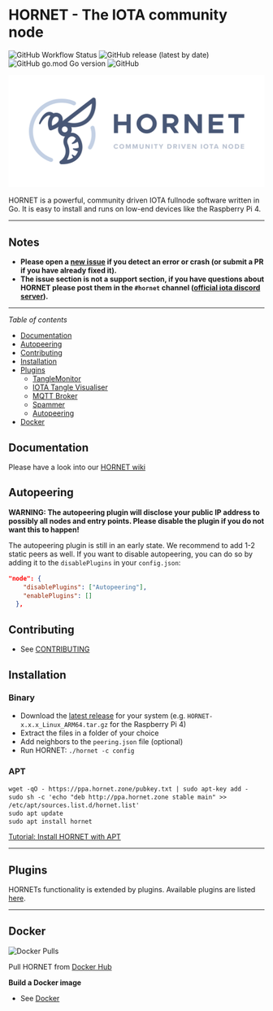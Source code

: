 # HORNET - The IOTA community node

![GitHub Workflow Status](https://img.shields.io/github/workflow/status/gohornet/hornet/Build?style=for-the-badge) ![GitHub release (latest by date)](https://img.shields.io/github/v/release/gohornet/hornet?style=for-the-badge) ![GitHub go.mod Go version](https://img.shields.io/github/go-mod/go-version/gohornet/hornet?style=for-the-badge) ![GitHub](https://img.shields.io/github/license/gohornet/hornet?style=for-the-badge)

<p><img src="https://raw.githubusercontent.com/gohornet/logo/master/HORNET_logo.svg?sanitize=true"></p>

HORNET is a powerful, community driven IOTA fullnode software written in Go.
It is easy to install and runs on low-end devices like the Raspberry Pi 4.

---

## Notes

- **Please open a [new issue](https://github.com/gohornet/hornet/issues/new) if you detect an error or crash (or submit a PR if you have already fixed it).**
- **The issue section is not a support section, if you have questions about HORNET please post them in the `#hornet` channel ([official iota discord server](https://discord.iota.org/)).**

---

_Table of contents_

<!--ts-->

- [Documentation](#documentation)
- [Autopeering](#autopeering)
- [Contributing](#contributing)
- [Installation](#installation)
- [Plugins](#plugins)
  - [TangleMonitor](#tanglemonitor)
  - [IOTA Tangle Visualiser](#iota-tangle-visualiser)
  - [MQTT Broker](#mqtt-broker)
  - [Spammer](#spammer)
  - [Autopeering](#autopeering)
- [Docker](#docker)
<!--te-->

## Documentation

Please have a look into our [HORNET wiki](https://github.com/gohornet/hornet/wiki)

## Autopeering

**WARNING: The autopeering plugin will disclose your public IP address to possibly all nodes and entry points. Please disable the plugin if you do not want this to happen!**

The autopeering plugin is still in an early state. We recommend to add 1-2 static peers as well.
If you want to disable autopeering, you can do so by adding it to the `disablePlugins` in your `config.json`:

```json
"node": {
    "disablePlugins": ["Autopeering"],
    "enablePlugins": []
  },
```

## Contributing

- See [CONTRIBUTING](/CONTRIBUTING.md)

## Installation

### Binary

- Download the [latest release](https://github.com/gohornet/hornet/releases/latest) for your system (e.g. `HORNET-x.x.x_Linux_ARM64.tar.gz` for the Raspberry Pi 4)
- Extract the files in a folder of your choice
- Add neighbors to the `peering.json` file (optional)
- Run HORNET: `./hornet -c config`

### APT

```
wget -qO - https://ppa.hornet.zone/pubkey.txt | sudo apt-key add -
sudo sh -c 'echo "deb http://ppa.hornet.zone stable main" >> /etc/apt/sources.list.d/hornet.list'
sudo apt update
sudo apt install hornet
```

[Tutorial: Install HORNET with APT](https://github.com/gohornet/hornet/wiki/Tutorials%3A-Linux%3A-Install-HORNET)

---

## Plugins

HORNETs functionality is extended by plugins. Available plugins are listed [here](https://github.com/gohornet/hornet/wiki/Plugins).

---

## Docker

![Docker Pulls](https://img.shields.io/docker/pulls/gohornet/hornet?style=for-the-badge)

Pull HORNET from [Docker Hub](https://hub.docker.com/r/gohornet/hornet)

**Build a Docker image**

- See [Docker](docker/README.md)
